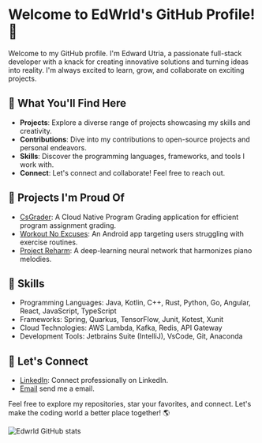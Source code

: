 # Welcome to EdWrld's GitHub Profile! 👋

Welcome to my GitHub profile. I'm Edward Utria, a passionate full-stack developer with a knack for creating innovative solutions and turning ideas into reality. I'm always excited to learn, grow, and collaborate on exciting projects.

## 🌟 What You'll Find Here

- **Projects**: Explore a diverse range of projects showcasing my skills and creativity.
- **Contributions**: Dive into my contributions to open-source projects and personal endeavors.
- **Skills**: Discover the programming languages, frameworks, and tools I work with.
- **Connect**: Let's connect and collaborate! Feel free to reach out.

## 🚀 Projects I'm Proud Of

- [CsGrader](link-to-csgrader): A Cloud Native Program Grading application for efficient program assignment grading.
- [Workout No Excuses](link-to-workout-app): An Android app targeting users struggling with exercise routines.
- [Project Reharm](link-to-reharm): A deep-learning neural network that harmonizes piano melodies.

## 💼 Skills

- Programming Languages: Java, Kotlin, C++, Rust, Python, Go, Angular, React, JavaScript, TypeScript
- Frameworks: Spring, Quarkus, TensorFlow, Junit, Kotest, Xunit
- Cloud Technologies: AWS Lambda, Kafka, Redis, API Gateway
- Development Tools: Jetbrains Suite (IntelliJ), VsCode, Git, Anaconda

## 🤝 Let's Connect

- [LinkedIn](https://www.linkedin.com/in/edward-utria/): Connect professionally on LinkedIn.
- [Email](edwardutria12@gmail.com) send me a email.

Feel free to explore my repositories, star your favorites, and connect. Let's make the coding world a better place together! 🌎

![Edwrld GitHub stats](https://github-readme-stats.vercel.app/api?username=edwrld&show_icons=true&theme=radical)
